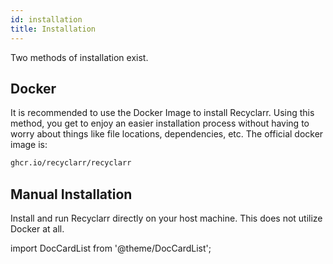 ```yaml
---
id: installation
title: Installation
---
```


Two methods of installation exist.

## Docker

It is recommended to use the Docker Image to install Recyclarr. Using this method, you get to enjoy
an easier installation process without having to worry about things like file locations,
dependencies, etc. The official docker image is:

```bash
ghcr.io/recyclarr/recyclarr
```

## Manual Installation

Install and run Recyclarr directly on your host machine. This does not utilize Docker at all.

import DocCardList from '@theme/DocCardList';

<DocCardList />
